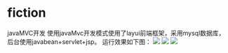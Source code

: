# fiction
javaMVC开发
使用javaMvc开发模式使用了layui前端框架，采用mysql数据库，后台使用javabean+servlet+jsp。
运行效果如下图：
<img src="http://v7.jimxu.top/images/wenjian_01.png">
<img src="http://v7.jimxu.top/images/wenjian_02.jpg">
<img src="http://v7.jimxu.top/images/wenjian_03.jpg">
